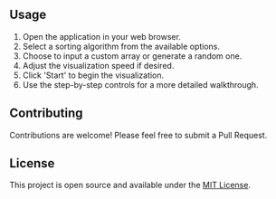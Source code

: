 ## Usage
1. Open the application in your web browser.
2. Select a sorting algorithm from the available options.
3. Choose to input a custom array or generate a random one.
4. Adjust the visualization speed if desired.
5. Click 'Start' to begin the visualization.
6. Use the step-by-step controls for a more detailed walkthrough.

## Contributing
Contributions are welcome! Please feel free to submit a Pull Request.

## License
This project is open source and available under the [MIT License](LICENSE).





